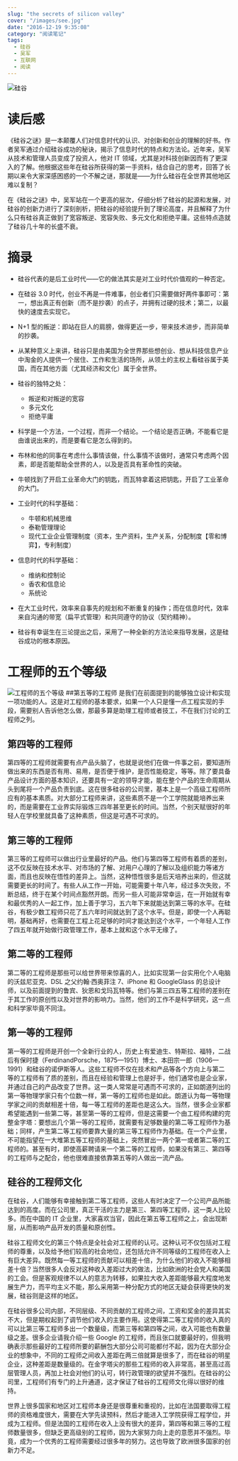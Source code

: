 ```yaml
---
slug: "the secrets of silicon valley"
cover: "/images/see.jpg"
date: "2016-12-19 9:35:08"
category: "阅读笔记"
tags:
  - 硅谷
  - 吴军
  - 互联网
  - 阅读
---
```


![硅谷](/images/silicon.valley.png)

# 读后感

《硅谷之谜》是一本颠覆人们对信息时代的认识、对创新和创业的理解的好书。作者吴军通过介绍硅谷成功的秘诀，揭示了信息时代的特点和方法论。近年来，吴军从技术和管理人员变成了投资人，他对 IT 领域，尤其是对科技创新因而有了更深入的了解。他根据这些年在硅谷所获得的第一手资料，结合自己的思考，回答了长期以来令大家深感困惑的一个不解之谜，那就是——为什么硅谷在全世界其他地区难以复制？

在《硅谷之谜》中，吴军站在一个更高的层次，仔细分析了硅谷的起源和发展，对硅谷的创新力进行了深刻剖析，把硅谷的经验提升到了理论高度，并且解释了为什么只有硅谷真正做到了宽容叛逆、宽容失败、多元文化和拒绝平庸。这些特点造就了硅谷几十年的长盛不衰。

# 摘录

- 硅谷代表的是后工业时代——它的做法其实是对工业时代价值观的一种否定。
- 在硅谷 3.0 时代，创业不再是一件难事，创业者们只需要做好两件事即可：第一，想出真正有创新（而不是抄袭）的点子，并拥有过硬的技术；第二，以最快的速度去实现它。
- N+1 型的叛逆：即站在巨人的肩膀，做得更近一步，带来技术进步，而非简单的抄袭。
- 从某种意义上来讲，硅谷只是由美国为全世界那些想创业、想从科技信息产业中淘金的人提供一个居住、工作和生活的场所，从领土的主权上看硅谷属于美国，而在其他方面（尤其经济和文化）属于全世界。
- 硅谷的独特之处：
  - 叛逆和对叛逆的宽容
  - 多元文化
  - 拒绝平庸
- 科学是一个方法，一个过程，而非一个结论。一个结论是否正确，不能看它是由谁说出来的，而是要看它是怎么得到的。
- 布林和他的同事在考虑什么事情该做，什么事情不该做时，通常只考虑两个因素，即是否能帮助全世界的人，以及是否具有革命性的突破。

- 牛顿找到了开启工业革命大门的钥匙，而瓦特拿着这把钥匙，开启了工业革命的大门。
- 工业时代的科学基础：

  - 牛顿和机械思维
  - 泰勒管理理论
  - 现代工业企业管理制度（资本，生产资料，生产关系，分配制度【零和博弈】，专利制度）

- 信息时代的科学基础：

  - 维纳和控制论
  - 香农和信息论
  - 系统论

- 在大工业时代，效率来自事先的规划和不断重复的操作；而在信息时代，效率来自沟通的带宽（扁平式管理）和共同遵守的协议（契约精神）。

- 硅谷有幸诞生在三论提出之后，采用了一种全新的方法论来指导发展，这是硅谷成功的根本原因。

# 工程师的五个等级

![工程师的五个等级](/images/five.class.engineer.png) ##第五等的工程师
是我们在前面提到的能够独立设计和实现一项功能的人。这是对工程师的基本要求，如果一个人只是懂一点工程实现的手段，需要别人告诉他怎么做，那最多算是助理工程师或者技工，不在我们讨论的工程师之列。

## 第四等的工程师

第四等的工程师就需要有点产品头脑了，也就是说他们在做一件事之前，要知道所做出来的东西是否有用、易用，是否便于维护，是否性能稳定，等等。除了要具备产品设计方面的基本知识，还要具有一定的领导才能，能在整个产品的生命周期从头到尾将一个产品负责到底。这在很多硅谷的公司里，基本上是一个高级工程师所应有的基本素质。对大部分工程师来讲，这些素质不是一个工学院就能培养出来的，而是需要在工业界实际锻炼三四年甚至更长的时间。当然，个别天赋很好的年轻人在学校里就具备了这种素质，但这是可遇不可求的。

## 第三等的工程师

第三等的工程师可以做出行业里最好的产品。他们与第四等工程师有着质的差别，这不仅反映在技术水平、对市场的了解、对用户心理的了解以及组织能力等诸方面，而且也反映在悟性的差异上。当然，这种悟性很多是后天培养出来的，但这就需要更长的时间了。有些人从工作一开始，可能需要十年八年，经过多次失败，不断总结，终于在某个时间点豁然开朗。而另一些人可能非常幸运，在一开始就有幸和最优秀的人一起工作，加上善于学习，五六年下来就能达到第三等的水平。在硅谷，有极少数工程师只花了五六年时间就达到了这个水平。但是，即使一个人再聪明，基础再好，也需要在工程上花足够的时间才能达到这个水平，一个年轻人工作了四五年就开始做行政管理工作，基本上就和这个水平无缘了。

## 第二等的工程师

第二等的工程师是那些可以给世界带来惊喜的人，比如实现第一台实用化个人电脑的沃兹尼亚克、DSL 之父约翰·西奥菲注 7、iPhone 和 GoogleGlass 的总设计师，以及前面提到的鲁宾、狄恩和戈玛瓦特等。他们与第三四五等工程师的差别在于其工作的原创性以及对世界的影响力。当然，他们的工作不是科学研究，这一点和科学家毕竟不同注。

## 第一等的工程师

第一等的工程师是开创一个全新行业的人，历史上有爱迪生、特斯拉、福特，二战后有保时捷（FerdinandPorsche，1875—1951）博士、本田宗一郎（1906—1991）和硅谷的诺伊斯等人。这些工程师不仅在技术和产品等各个方向上与第二等的工程师有了质的差别，而且在经验和管理上也是好手，他们通常也是企业家，并通过自己的产品改变了世界。这一类人常常是可遇而不可求的，正如朗道列出的第一等物理学家只有个位数一样，第一等的工程师也是如此。朗道认为每一等物理学家之间的贡献相差十倍，每一等工程师的差距也是这么大。当然，很多企业家都希望能遇到一些第二等，甚至第一等的工程师，但是这需要一个由工程师构建的完整金字塔：要想出几个第一等的工程师，就需要有足够数量的第二等工程师作为基础；同样，产生第二等工程师要靠大量的第三等工程师作为基础。在一个产业里，不可能指望在一大堆第五等工程师的基础上，突然冒出一两个第一或者第二等的工程师的。甚至有时，即使高薪聘请来一个第二等的工程师，如果没有第三、第四等的工程师与之配合，他也很难直接依靠第五等的人做出一流产品。

## 硅谷的工程师文化

在硅谷，人们能够有幸接触到第二等工程师，这些人有时决定了一个公司产品所能达到的高度。而在公司里，真正干活的主力是第三、第四等工程师，这一类人比较多。而在中国的 IT 企业里，大家喜欢当官，因此在第五等工程师之上，会出现断层，从而影响产品开发的质量和原创性。

硅谷工程师文化的第三个特点是全社会对工程师的认可。这种认可不仅包括对工程师的尊重，以及给予他们较高的社会地位，还包括允许不同等级的工程师在收入上有巨大差异。既然每一等工程师的贡献可以相差十倍，为什么他们的收入不能够相差十倍？当然很多人会反对这种收入差距过大的做法，比如欧洲的社会党人和美国的工会。但是客观规律不以人的意志为转移，如果拉大收入差距能够最大程度地发展生产力，而平均主义不能，那么采用第一种分配方式的地区无疑会获得更快的发展，硅谷则是这样的地区。

在硅谷很多公司内部，不同层级、不同贡献的工程师之间，工资和奖金的差异其实不大，但是期权起到了调节他们收入的主要作用。这使得第二等工程师的收入真的可以比第三等工程师多出一个数量级，而第三等和第四等之间，收入可能也有数量级之差。很多企业请我介绍一些 Google 的工程师，而且张口就要最好的，但我明确表示那些最好的工程师所要的薪酬包大部分公司可能都付不起，因为在大部分企业的想象中，不同的工程师之间收入差距在两三倍就算是很多了，而在硅谷的明星企业，这种差距是数量级的。在金字塔尖的那些工程师的收入非常高，甚至高过高层管理人员，再加上社会对他们的认可，转行政管理的欲望并不强烈。在硅谷的公司里，工程师们有专门的上升通道，这才保证了硅谷的工程师文化得以很好的维持。

世界上很多国家和地区对工程师本身还是很尊重和重视的，比如在法国要取得工程师的资格难度很大，需要在大学先读预科，然后才能进入工学院获得工程学位，并成为工程师。但是法国的工程师在收入上没有很大的差异，第四等和第三等的工程师数量很多，但缺乏更高级别的工程师，因为大家努力向上走的意愿并不强烈。毕竟，成为一个优秀的工程师需要经过很多年的努力。这也导致了欧洲很多国家的创新力不足。
